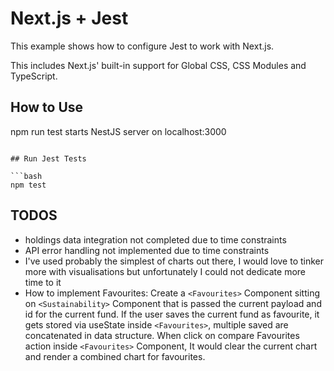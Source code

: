 # Next.js + Jest

This example shows how to configure Jest to work with Next.js.

This includes Next.js' built-in support for Global CSS, CSS Modules and TypeScript.

## How to Use

npm run test starts NestJS server on localhost:3000


```

## Run Jest Tests

```bash
npm test
```

## TODOS

- holdings data integration not completed due to time constraints
- API error handling not implemented due to time constraints
- I've used probably the simplest of charts out there, I would love to tinker more with visualisations but unfortunately I could not dedicate more time to it
- How to implement Favourites: Create a `<Favourites>` Component sitting on `<Sustainability>` Component that is passed the current payload and id for the current fund. If the user saves the current fund as favourite, it gets stored via useState inside `<Favourites>`, multiple saved are concatenated in data structure. When click on compare Favourites action inside `<Favourites>` Component, It would clear the current chart and render a combined chart for favourites. 
